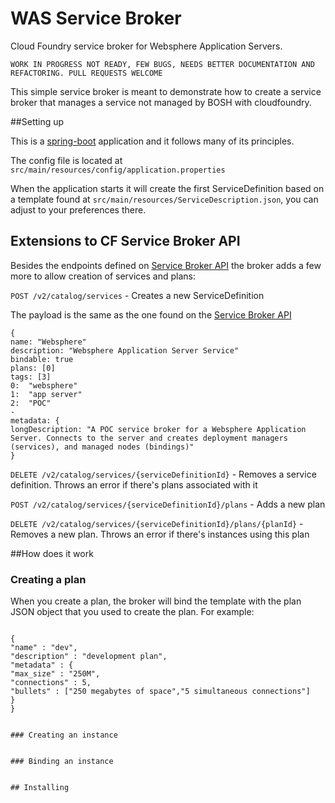 # WAS Service Broker

Cloud Foundry service broker for Websphere Application Servers.

`WORK IN PROGRESS NOT READY, FEW BUGS, NEEDS BETTER DOCUMENTATION AND REFACTORING. PULL REQUESTS WELCOME`	

This simple service broker is meant to demonstrate how to create a service broker that manages a service not managed by BOSH with cloudfoundry.

##Setting up

This is a [spring-boot](http://projects.spring.io/spring-boot/) application and it follows many of its principles.


The config file is located at `src/main/resources/config/application.properties`



When the application starts it will create the first ServiceDefinition based on a template found at `src/main/resources/ServiceDescription.json`, you can 
adjust to your preferences there.

## Extensions to CF Service Broker API

Besides the endpoints defined on [Service Broker API](http://docs.cloudfoundry.org/services/api.html) the broker adds a few more to allow creation of services and plans:

`POST /v2/catalog/services` - Creates a new ServiceDefinition

The payload is the same as the one found on the [Service Broker API](http://docs.cloudfoundry.org/services/api.html)

```
{
name: "Websphere"
description: "Websphere Application Server Service"
bindable: true
plans: [0]
tags: [3]
0:  "websphere"
1:  "app server"
2:  "POC"
-
metadata: {
longDescription: "A POC service broker for a Websphere Application Server. Connects to the server and creates deployment managers (services), and managed nodes (bindings)"
}
```

`DELETE /v2/catalog/services/{serviceDefinitionId}` - Removes a service definition. Throws an error if there's plans associated with it

`POST /v2/catalog/services/{serviceDefinitionId}/plans` - Adds a new plan

`DELETE /v2/catalog/services/{serviceDefinitionId}/plans/{planId}` - Removes a new plan. Throws an error if there's instances using this plan

##How does it work
 

### Creating a plan

When you create a plan, the broker will bind the template with the plan JSON object that you used to create the plan. For example:

```

{
"name" : "dev",
"description" : "development plan",
"metadata" : {
"max_size" : "250M",
"connections" : 5,
"bullets" : ["250 megabytes of space","5 simultaneous connections"]
}
}


### Creating an instance


### Binding an instance


## Installing



